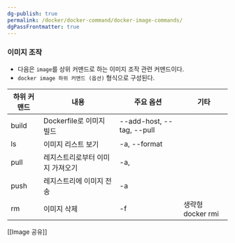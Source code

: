 ```yaml
---
dg-publish: true
permalink: /docker/docker-command/docker-image-commands/
dgPassFrontmatter: true
---
```

### 이미지 조작

-   다음은 `image`를 상위 커맨드로 하는 이미지 조작 관련 커맨드이다.
-   `docker image 하위 커맨드 (옵션)` 형식으로 구성된다.

| **하위 커맨드** | **내용** | **주요 옵션** | **기타** |
| --- | --- | --- | --- |
| build | Dockerfile로 이미지 빌드 | \--add-host, --tag, --pull |   |
| ls | 이미지 리스트 보기 | \-a, --format |   |
| pull | 레지스트리로부터 이미지 가져오기 | \-a, |   |
| push | 레지스트리에 이미지 전송 | \-a |   |
| rm | 이미지 삭제 | \-f | 생략형 docker rmi |

[[Image 공유]]
